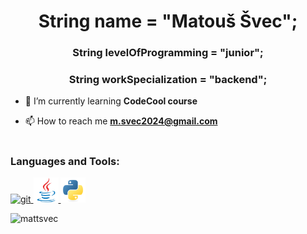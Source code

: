 
<div id="header" align="center">
<h1 align="center">String name = "Matouš Švec";</h1>
<h3 align="center">String levelOfProgramming = "junior";</h3>
<h3 align="center">String workSpecialization = "backend";</h3>
</div>


- 🌱 I’m currently learning **CodeCool course**

- 📫 How to reach me **m.svec2024@gmail.com**

<h1></h1>

<h3 align="left">Languages and Tools:</h3>
<p align="left"> <a href="https://git-scm.com/" target="_blank" rel="noreferrer"> <img src="https://www.vectorlogo.zone/logos/git-scm/git-scm-icon.svg" alt="git" width="40" height="40"/> </a> <a href="https://www.java.com" target="_blank" rel="noreferrer"> <img src="https://raw.githubusercontent.com/devicons/devicon/master/icons/java/java-original.svg" alt="java" width="40" height="40"/> </a> <a href="https://www.python.org" target="_blank" rel="noreferrer"> <img src="https://raw.githubusercontent.com/devicons/devicon/master/icons/python/python-original.svg" alt="python" width="40" height="40"/> </a> </p>

<p><img align="left" src="https://github-readme-stats.vercel.app/api/top-langs?username=mattsvec&show_icons=true&locale=en&layout=compact" alt="mattsvec" /></p>
